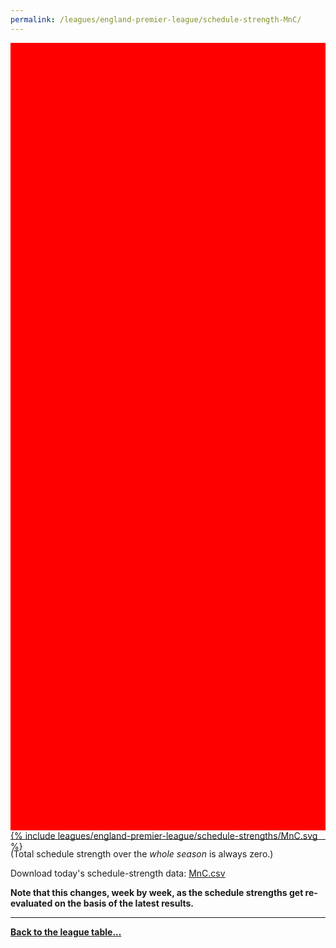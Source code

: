 ```yaml
---
permalink: /leagues/england-premier-league/schedule-strength-MnC/
---
```


<style>
.svg-wrap {
    background-color:red;
    height:0;
    padding-top:250%; /* 350px/550px */
    position: relative;
}

svg {
    background-color: white;
    height: 100%;
    display:block;
    width: 100%;
    position: absolute;
    top:0;
    left:0;
}
</style>


<div class="svg-wrap">
{% include leagues/england-premier-league/schedule-strengths/MnC.svg %}
</div>

-----

(Total schedule strength over the *whole season* is always zero.)


Download today's schedule-strength data: [MnC.csv](/assets/leagues/england-premier-league/2019/schedule-strengths/MnC.csv)

**Note that this changes, week by week, as the schedule strengths get re-evaluated on the
basis of the latest results.**

-----

[**Back to the league table...**](/leagues/england-premier-league)


